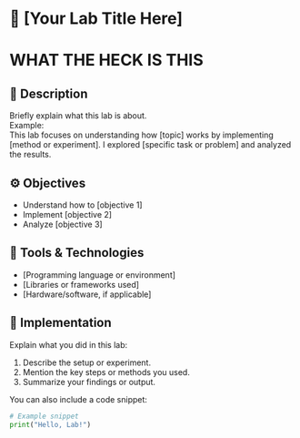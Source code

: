 # 🧪 [Your Lab Title Here]

# WHAT THE HECK IS THIS

## 📘 Description
Briefly explain what this lab is about.  
Example:  
This lab focuses on understanding how [topic] works by implementing [method or experiment]. I explored [specific task or problem] and analyzed the results.

## ⚙️ Objectives
- Understand how to [objective 1]
- Implement [objective 2]
- Analyze [objective 3]

## 🧰 Tools & Technologies
- [Programming language or environment]
- [Libraries or frameworks used]
- [Hardware/software, if applicable]

## 🧩 Implementation
Explain what you did in this lab:
1. Describe the setup or experiment.
2. Mention the key steps or methods you used.
3. Summarize your findings or output.

You can also include a code snippet:
```python
# Example snippet
print("Hello, Lab!")
